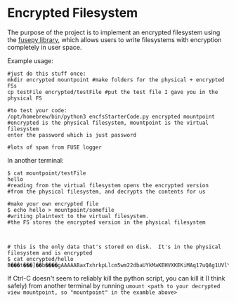 # Encrypted Filesystem

The purpose of the project is to implement an encrypted filesystem using the [fusepy library](https://github.com/fusepy/fusepy), which allows users to write filesystems with encryption completely in user space. 

Example usage:

```
#just do this stuff once:
mkdir encrypted mountpoint #make folders for the physical + encrypted FSs
cp testFile encrypted/testFile #put the test file I gave you in the physical FS

#to test your code:
/opt/homebrew/bin/python3 encfsStarterCode.py encrypted mountpoint   #encrypted is the physical filesystem, mountpoint is the virtual filesystem
enter the password which is just password

#lots of spam from FUSE logger
```
 

In another terminal:

```
$ cat mountpoint/testFile 
hello
#reading from the virtual filesystem opens the encrypted version 
#from the physical filesystem, and decrypts the contents for us

#make your own encrypted file
$ echo hello > mountpoint/somefile  
#writing plaintext to the virtual filesystem.  
#the FS stores the encrypted version in the physical filesystem



# this is the only data that's stored on disk.  It's in the physical filesystem and is encrypted
$ cat encrypted/hello 
B���t���]��b����gAAAAABaxTxhrkpLlcm5wm22dbaUYkMaKEHVXKEKiMAq17uQAg1UVlYQkJEjtZc5kQ0DbEjVrotMtCaIw7kuW4Li3sqfA8_8TQ==% 
``` 

If Ctrl-C doesn't seem to reliably kill the python script, you can kill it (I think safely) from another terminal by running `umount <path to your decrypted view mountpoint, so "mountpoint" in the examble above>`
 
